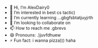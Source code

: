 - 👋 Hi, I’m AlexDairy0
- 👀 I’m interested in best cs tactic)
- 🌱 I’m currently learning ...gbgfsbtatjuyjrth
- 💞️ I’m looking to collaborate on 
- 📫 How to reach me .gbrevs
- 😄 Pronouns: .)juvfdhuew
- ⚡ Fun fact: i wanna pizza))) haha
<!---
AlexDairy0/AlexDairy0 is a ✨ special ✨ repository because its `README.md` (this file) appears on your GitHub profile.
You can click the Preview link to take a look at your changes.
---

